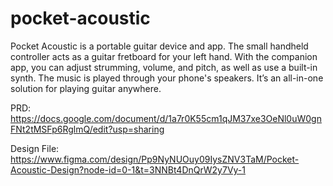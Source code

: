 # pocket-acoustic
Pocket Acoustic is a portable guitar device and app. The small handheld controller acts as a guitar fretboard for your left hand. With the companion app, you can adjust strumming, volume, and pitch, as well as use a built-in synth. The music is played through your phone's speakers. It’s an all-in-one solution for playing guitar anywhere.

PRD: https://docs.google.com/document/d/1a7r0K55cm1qJM37xe3OeNl0uW0gnFNt2tMSFp6RglmQ/edit?usp=sharing

Design File: https://www.figma.com/design/Pp9NyNUOuy09IysZNV3TaM/Pocket-Acoustic-Design?node-id=0-1&t=3NNBt4DnQrW2y7Vy-1
